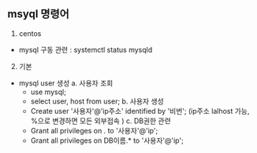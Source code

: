 ## msyql 명령어

1. centos
* mysql 구동 관련 : systemctl status mysqld

2. 기본
* mysql user 생성
  a. 사용자 조회 
    - use mysql;
    - select user, host from user;
  b. 사용자 생성
    - Create user '사용자'@'ip주소' identified by '비번'; (ip주소 lalhost 가능, %으로 변경하면 모든 외부접속 )
  c. DB권한 관련
    - Grant all privileges on *.*  to '사용자'@'ip';
    - Grant all privileges on DB이름.* to '사용자'@'ip'; 
